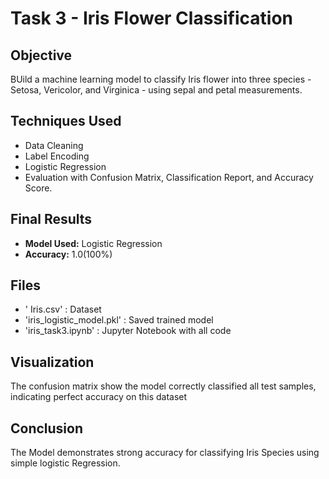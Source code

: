 # Task 3 - Iris Flower Classification

## Objective

BUild a machine learning model to classify Iris flower into three species - Setosa, Vericolor, and Virginica - using sepal and petal measurements.

## Techniques Used
- Data Cleaning
- Label Encoding
- Logistic Regression
- Evaluation with Confusion Matrix, Classification Report, and Accuracy Score.

## Final Results
- **Model Used:** Logistic Regression
- **Accuracy:** 1.0(100%)

## Files
- ' Iris.csv' : Dataset
- 'iris_logistic_model.pkl' : Saved trained model
- 'iris_task3.ipynb' : Jupyter Notebook with all code

## Visualization
The confusion matrix show the model correctly classified all test samples, indicating perfect accuracy on this dataset

## Conclusion
The Model demonstrates strong accuracy for classifying Iris Species using simple logistic Regression.